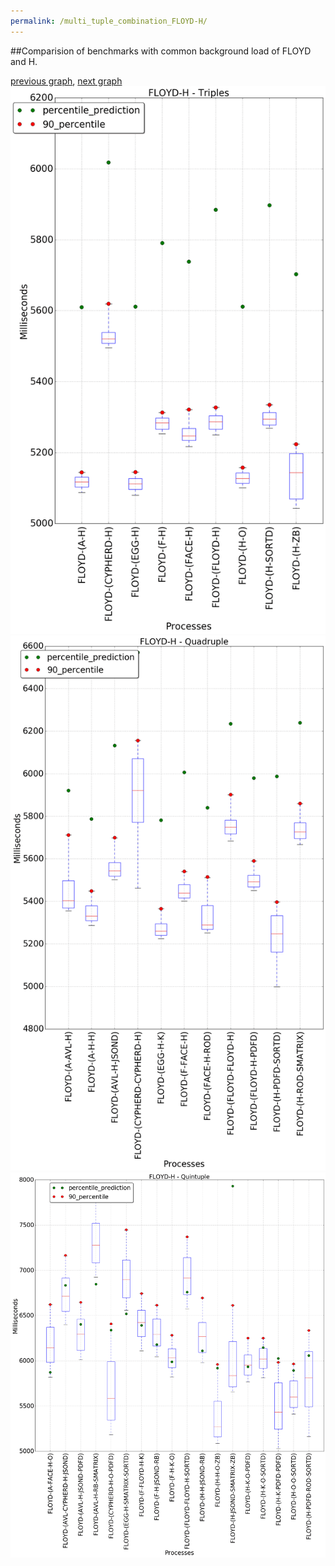 ```yaml
---
permalink: /multi_tuple_combination_FLOYD-H/
---
```


##Comparision of benchmarks with common background load of FLOYD and H.

[previous graph](../multi_tuple_combination_FLOYD-F/), [next graph](../multi_tuple_combination_FLOYD-JSOND/)
![graph figure](./images/triple/FLOYD/FLOYD-H_box.png)![graph figure](./images/quadruple/FLOYD/FLOYD-H_box.png)![graph figure](./images/quintuple/FLOYD/FLOYD-H_box.png)